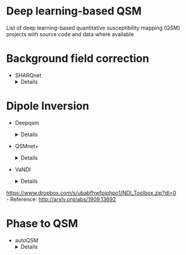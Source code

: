 # Deep learning-based QSM
List of deep learning-based quantitative susceptibility mapping (QSM) projects with source code and data where available

# Background field correction
- SHARQnet
</br> <details><summary>Details</summary>
  <p>
     - Language: Python <br/>
     - Method: Background field correction <br/>
     - Reference: http://www.sciencedirect.com/science/article/pii/S0939388918301673 <br/>
      - code: not yet publicly available, but on request: steffen.bollmann@cai.uq.edu.au <br>
  </p>
  </details>
  
# Dipole Inversion
- Deepqsm
</br> <details><summary>Details</summary>
  <p>
     - Language: Python <br/>
     - Method: Dipole inversion <br/>
     - Reference: https://doi.org/10.1016/j.neuroimage.2019.03.060 <br/>
      - code: https://colab.research.google.com/github/brainhack101/IntroDL/blob/master/notebooks/2019/Bollman/Steffen_Bollman_Deep_learning_QSM_tutorial_OHBM.ipynb <br>
  </p>
  </details>
  
- QSMnet+
</br> <details><summary>Details</summary>
  <p>
     - Language: Python <br/>
     - Method: Dipole inversion <br/>
     - Code: https://github.com/SNU-LIST/QSMnet <br/>
     - Reference: https://doi.org/10.1016/j.neuroimage.2018.06.030 <br>
                  &emsp;&emsp;&emsp;&emsp;&emsp;&ensp;https://arxiv.org/abs/1909.07716
  </p>
  </details>
 
  
- VaNDI
</br> <details><summary>Details</summary>
  <p>
     - Language: Python <br/>
     - Method: Dipole inversion <br/>
     - Code: 
https://www.dropbox.com/s/ubabfhwfpjphpo1/NDI_Toolbox.zip?dl=0 <br/>
     - Reference: http://arxiv.org/abs/1909.13692
  </p>
  </details>


# Phase to QSM
- autoQSM
</br> <details><summary>Details</summary>
  <p>
     - Language: Python <br/>
     - Method: Background field correction + Dipole inversion <br/>
     - Code: not yet available <br/>
     - Reference: http://www.sciencedirect.com/science/article/pii/S1053811919306469 <br>
  </p>
  </details>
